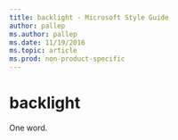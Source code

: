 ```yaml
---
title: backlight - Microsoft Style Guide
author: pallep
ms.author: pallep
ms.date: 11/19/2016
ms.topic: article
ms.prod: non-product-specific
---
```


# backlight

One word.
